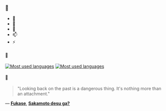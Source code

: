 ### 👋

- 🔭
- 🌱
- 💬
- 📫
- ⚡

#### 🧏

[![Most used languages](https://github-readme-stats-aynah.vercel.app/api/top-langs/?username=aynh&theme=solarized-dark&langs_count=6&layout=compact&hide_title=true)](https://github.com/anuraghazra/github-readme-stats#gh-dark-mode-only)
[![Most used languages](https://github-readme-stats-aynah.vercel.app/api/top-langs/?username=aynh&theme=solarized-light&langs_count=6&layout=compact&hide_title=true)](https://github.com/anuraghazra/github-readme-stats#gh-light-mode-only)

#### 💬

> "Looking back on the past is a dangerous thing. It's nothing more than an attachment."

&mdash; [**Fukase**](https://myanimelist.net/character.php?q=Fukase&cat=character), [**Sakamoto desu ga?**](https://myanimelist.net/search/all?q=Sakamoto%20desu%20ga%3F&cat=all)
